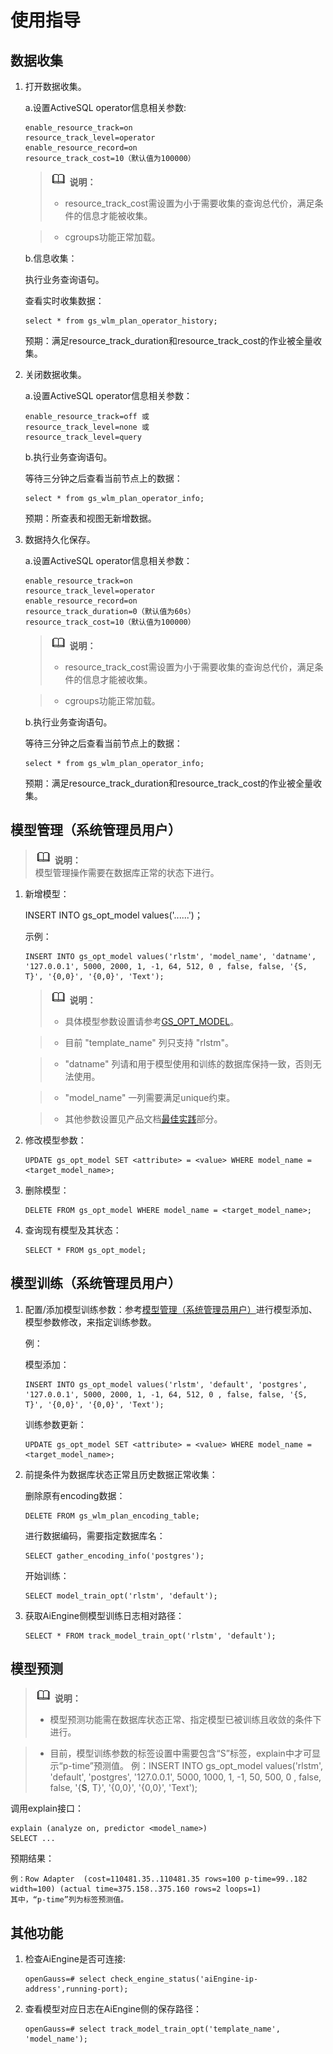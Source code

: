 # 使用指导<a name="ZH-CN_TOPIC_0289900575"></a>

## 数据收集<a name="zh-cn_topic_0283137677_section5640724113415"></a>

1. 打开数据收集。

   a.设置ActiveSQL operator信息相关参数:

   ```
   enable_resource_track=on
   resource_track_level=operator
   enable_resource_record=on
   resource_track_cost=10（默认值为100000）
   ```

   >![](public_sys-resources/icon-note.gif) **说明：**   
   >-   resource\_track\_cost需设置为小于需要收集的查询总代价，满足条件的信息才能被收集。
  
   >-   cgroups功能正常加载。  

   b.信息收集：

   执行业务查询语句。

   查看实时收集数据：

   ```
   select * from gs_wlm_plan_operator_history;
   ```

   预期：满足resource\_track\_duration和resource\_track\_cost的作业被全量收集。


2. 关闭数据收集。

   a.设置ActiveSQL operator信息相关参数：

   ```
   enable_resource_track=off 或
   resource_track_level=none 或
   resource_track_level=query
   ```

   b.执行业务查询语句。

   等待三分钟之后查看当前节点上的数据：

   ```
   select * from gs_wlm_plan_operator_info;
   ```

   预期：所查表和视图无新增数据。


3. 数据持久化保存。

   a.设置ActiveSQL operator信息相关参数：

   ```
   enable_resource_track=on
   resource_track_level=operator
   enable_resource_record=on
   resource_track_duration=0（默认值为60s）
   resource_track_cost=10（默认值为100000）
   ```
  
   >![](public_sys-resources/icon-note.gif) **说明：**   
   >-   resource\_track\_cost需设置为小于需要收集的查询总代价，满足条件的信息才能被收集。
  
   >-   cgroups功能正常加载。  

   b.执行业务查询语句。

   等待三分钟之后查看当前节点上的数据：

   ```
   select * from gs_wlm_plan_operator_info;
   ```

   预期：满足resource\_track\_duration和resource\_track\_cost的作业被全量收集。



## 模型管理（系统管理员用户）<a name="zh-cn_topic_0283137677_section664217249345"></a>

>![](public_sys-resources/icon-note.gif) **说明：**   
>模型管理操作需要在数据库正常的状态下进行。

1.  新增模型：

    INSERT INTO gs\_opt\_model values\('......'\)；

    示例：

    ```
    INSERT INTO gs_opt_model values('rlstm', 'model_name', 'datname', '127.0.0.1', 5000, 2000, 1, -1, 64, 512, 0 , false, false, '{S, T}', '{0,0}', '{0,0}', 'Text');
    ```

    >![](public_sys-resources/icon-note.gif) **说明：** 
    >-   具体模型参数设置请参考[GS\_OPT\_MODEL](GS_OPT_MODEL.md)。

    >-   目前 "template\_name" 列只支持 "rlstm"。

    >-   "datname" 列请和用于模型使用和训练的数据库保持一致，否则无法使用。

    >-   "model\_name" 一列需要满足unique约束。

    >-   其他参数设置见产品文档[最佳实践](最佳实践-20.md)部分。

2.  修改模型参数：

    ```
    UPDATE gs_opt_model SET <attribute> = <value> WHERE model_name = <target_model_name>;
    ```

3.  删除模型：

    ```
    DELETE FROM gs_opt_model WHERE model_name = <target_model_name>;
    ```

4.  查询现有模型及其状态：

    ```
    SELECT * FROM gs_opt_model;
    ```


## 模型训练（系统管理员用户）<a name="zh-cn_topic_0283137677_section1221993514546"></a>

1.  配置/添加模型训练参数：参考[模型管理（系统管理员用户）](#zh-cn_topic_0283137677_section664217249345)进行模型添加、模型参数修改，来指定训练参数。

    例：

    模型添加：

    ```
    INSERT INTO gs_opt_model values('rlstm', 'default', 'postgres', '127.0.0.1', 5000, 2000, 1, -1, 64, 512, 0 , false, false, '{S, T}', '{0,0}', '{0,0}', 'Text');
    ```

    训练参数更新：

    ```
    UPDATE gs_opt_model SET <attribute> = <value> WHERE model_name = <target_model_name>;
    ```

2.  前提条件为数据库状态正常且历史数据正常收集：

    删除原有encoding数据：

    ```
    DELETE FROM gs_wlm_plan_encoding_table;
    ```

    进行数据编码，需要指定数据库名：

    ```
    SELECT gather_encoding_info('postgres');
    ```

    开始训练：

    ```
    SELECT model_train_opt('rlstm', 'default');
    ```

3.  获取AiEngine侧模型训练日志相对路径：

    ```
    SELECT * FROM track_model_train_opt('rlstm', 'default');
    ```


## 模型预测<a name="zh-cn_topic_0283137677_section206481548113611"></a>

>![](public_sys-resources/icon-note.gif) **说明：**   
>-   模型预测功能需在数据库状态正常、指定模型已被训练且收敛的条件下进行。

>-   目前，模型训练参数的标签设置中需要包含“S”标签，explain中才可显示“p-time”预测值。
>    例：INSERT INTO gs\_opt\_model values\('rlstm', 'default', 'postgres', '127.0.0.1', 5000, 1000, 1, -1, 50, 500, 0 , false, false, '\{**S**, T\}', '\{0,0\}', '\{0,0\}', 'Text'\);

调用explain接口：

```
explain (analyze on, predictor <model_name>)
SELECT ...
```

预期结果：

```
例：Row Adapter  (cost=110481.35..110481.35 rows=100 p-time=99..182 width=100) (actual time=375.158..375.160 rows=2 loops=1)
其中，“p-time”列为标签预测值。
```


## 其他功能<a name="zh-cn_topic_0283137677_section1492429198"></a>

1.  检查AiEngine是否可连接:

    ```
    openGauss=# select check_engine_status('aiEngine-ip-address',running-port);
    ```

2.  查看模型对应日志在AiEngine侧的保存路径：

    ```
    openGauss=# select track_model_train_opt('template_name', 'model_name');
    ```



